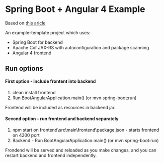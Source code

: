 # Spring Boot + Angular 4 Example

Based on [this aricle](https://blog.jdriven.com/2016/12/angular2-spring-boot-getting-started/) 

An example-template project which uses:

- Spring Boot for backend
- Apache Cxf JAX-RS with autoconfiguration and package scanning
- Angular 4 frontend

## Run options
#### First option - include frontent into backend
1. clean install frontend
2. Run BootAngularApplication.main() (or mvn spring-boot:run)

Frontend will be included as resources in backend jar.

#### Second option - run frontend and backend separately
1. npm start on frontend\src\main\frontend\package.json - starts frontend on 4200 port
2. Backend - Run BootAngularApplication.main() (or mvn spring-boot:run)

Frondend will be served and reloaded as you make changes, and you can restart backend and frontend independently. 

